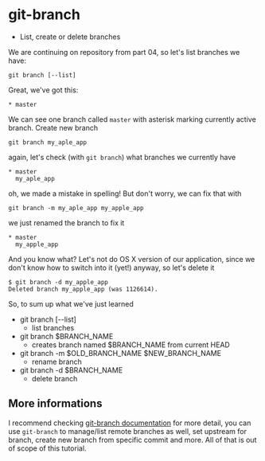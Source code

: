 git-branch
==========

* List, create or delete branches

We are continuing on repository from part 04, so let's list branches
we have:

	git branch [--list]

Great, we've got this:

	* master

We can see one branch called `master` with asterisk marking currently
active branch. Create new branch

	git branch my_aple_app

again, let's check (with `git branch`) what branches we currently have

	* master
	  my_aple_app

oh, we made a mistake in spelling! But don't worry, we can fix that with

	git branch -m my_aple_app my_apple_app

we just renamed the branch to fix it

	* master
	  my_apple_app

And you know what? Let's not do OS X version of our application, since we don't know how
to switch into it (yet!) anyway, so let's delete it

	$ git branch -d my_apple_app
	Deleted branch my_apple_app (was 1126614).

So, to sum up what we've just learned

* git branch [--list]
	* list branches
* git branch $BRANCH_NAME
	* creates branch named $BRANCH_NAME from current HEAD
* git branch -m $OLD_BRANCH_NAME $NEW_BRANCH_NAME
	* rename branch
* git branch -d $BRANCH_NAME
	* delete branch

More informations
-----------------

I recommend checking [git-branch documentation](https://git-scm.com/docs/git-branch) for more detail,
you can use `git-branch` to manage/list remote branches as well, set upstream for branch, create new
branch from specific commit and more. All of that is out of scope of this tutorial.
